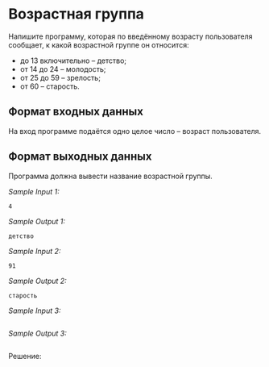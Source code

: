 # Возрастная группа

Напишите программу, которая по введённому возрасту пользователя сообщает, к какой возрастной группе он относится:

* до 13 включительно – детство;
* от 14 до 24 – молодость;
* от 25 до 59 – зрелость;
* от 60 – старость.

## Формат входных данных
На вход программе подаётся одно целое число – возраст пользователя.

## Формат выходных данных
Программа должна вывести название возрастной группы.

*Sample Input 1:*
```
4
```

*Sample Output 1:*
```
детство
```

*Sample Input 2:*
```
91
```

*Sample Output 2:*
```
старость
```

*Sample Input 3:*
```

```

*Sample Output 3:*
```

```

Решение:
```python

```
